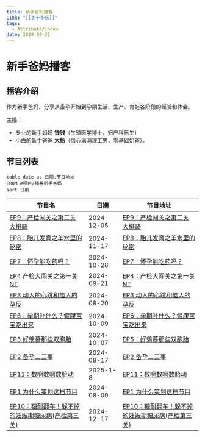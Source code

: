 ```yaml
---
title: 新手爸妈播客
Link: "[[关于多乐]]"
tags:
  - Attribute/index
date: 2024-09-21
---
```

# 新手爸妈播客
## 播客介绍
作为新手爸妈，分享从备孕开始到孕期生活、生产、育娃各阶段的经验和体会。

主播： 
- 专业的新手妈妈 **钱钱**（生殖医学博士，妇产科医生） 
- 小白的新手爸爸 **大杨**（信心满满理工男，零基础奶爸）。

## 节目列表

```dataview
table date as 日期,节目地址
FROM #项目/播客新手爸妈 
sort 日期
```
| 节目名                                                                                                                                                                                                                                                                         | 日期         | 节目地址                                                                                         |
| ------------------------------------------------------------------------------------------------------------------------------------------------------------------------------------------------------------------------------------------------------------------------------ | ---------- | -------------------------------------------------------------------------------------------- |
| [EP9：产检闯关之第二关 大排畸](app://obsidian.md/6%20-%20Main%20Notes/EP9%EF%BC%9A%E4%BA%A7%E6%A3%80%E9%97%AF%E5%85%B3%E4%B9%8B%E7%AC%AC%E4%BA%8C%E5%85%B3%20%E5%A4%A7%E6%8E%92%E7%95%B8.md)                                                                                               | 2024-12-05 | [EP9：产检闯关之第二关 大排畸](https://www.xiaoyuzhoufm.com/episode/6751a50ea314b553c66d6c80)            |
| [EP8：胎儿发育之羊水里的秘密](app://obsidian.md/6%20-%20Main%20Notes/EP8%EF%BC%9A%E8%83%8E%E5%84%BF%E5%8F%91%E8%82%B2%E4%B9%8B%E7%BE%8A%E6%B0%B4%E9%87%8C%E7%9A%84%E7%A7%98%E5%AF%86.md)                                                                                                   | 2024-11-17 | [EP8：胎儿发育之羊水里的秘密](https://www.xiaoyuzhoufm.com/episode/673a16f2f373fe5d4d05bccc)             |
| [EP7：怀孕能吃药吗？](app://obsidian.md/6%20-%20Main%20Notes/EP7%EF%BC%9A%E6%80%80%E5%AD%95%E8%83%BD%E5%90%83%E8%8D%AF%E5%90%97%EF%BC%9F.md)                                                                                                                                           | 2024-10-28 | [EP7：怀孕能吃药吗？](https://www.xiaoyuzhoufm.com/episode/671e5ecf44ae79002c742186)                 |
| [EP4 产检大闯关之第一关NT](app://obsidian.md/6%20-%20Main%20Notes/EP4%20%E4%BA%A7%E6%A3%80%E5%A4%A7%E9%97%AF%E5%85%B3%E4%B9%8B%E7%AC%AC%E4%B8%80%E5%85%B3NT.md)                                                                                                                         | 2024-09-21 | [EP4：产检大闯关之第一关NT](https://www.xiaoyuzhoufm.com/episode/66f0305f87a9242776115460)             |
| [EP3 动人的心跳和恼人的孕反](app://obsidian.md/6%20-%20Main%20Notes/EP3%20%E5%8A%A8%E4%BA%BA%E7%9A%84%E5%BF%83%E8%B7%B3%E5%92%8C%E6%81%BC%E4%BA%BA%E7%9A%84%E5%AD%95%E5%8F%8D.md)                                                                                                         | 2024-08-20 | [EP3 动人的心跳和恼人的孕反](https://www.xiaoyuzhoufm.com/episode/66c4ac6ddb5e6d6bf9b9865b)             |
| [EP6：孕期补什么？健康宝宝吃出来](app://obsidian.md/6%20-%20Main%20Notes/EP6%EF%BC%9A%E5%AD%95%E6%9C%9F%E8%A1%A5%E4%BB%80%E4%B9%88%EF%BC%9F%E5%81%A5%E5%BA%B7%E5%AE%9D%E5%AE%9D%E5%90%83%E5%87%BA%E6%9D%A5.md)                                                                               | 2024-10-09 | [EP6：孕期补什么？健康宝宝吃出来](https://www.xiaoyuzhoufm.com/episode/6706956881cdab3a93d99e77)           |
| [EP5 好羡慕那些双胞胎](app://obsidian.md/6%20-%20Main%20Notes/EP5%20%E5%A5%BD%E7%BE%A1%E6%85%95%E9%82%A3%E4%BA%9B%E5%8F%8C%E8%83%9E%E8%83%8E.md)                                                                                                                                       | 2024-10-07 | [EP5：好羡慕那些双胞胎](https://www.xiaoyuzhoufm.com/episode/6703fd0f81cdab3a93520079)                |
| [EP2 备孕二三事](app://obsidian.md/6%20-%20Main%20Notes/EP2%20%E5%A4%87%E5%AD%95%E4%BA%8C%E4%B8%89%E4%BA%8B.md)                                                                                                                                                                     | 2024-08-17 | [EP2 备孕二三事](https://www.xiaoyuzhoufm.com/episode/66c00eb033591c27beaf0bd3)                   |
| [EP11：数啊数啊数胎动](app://obsidian.md/6%20-%20Main%20Notes/EP11%EF%BC%9A%E6%95%B0%E5%95%8A%E6%95%B0%E5%95%8A%E6%95%B0%E8%83%8E%E5%8A%A8.md)                                                                                                                                         | 2025-1-8   | [EP11：数啊数啊数胎动](https://www.xiaoyuzhoufm.com/episode/677e8ef0cda04ef4c15d7c5b)                |
| [EP1 为什么策划这档节目](app://obsidian.md/6%20-%20Main%20Notes/EP1%20%E4%B8%BA%E4%BB%80%E4%B9%88%E7%AD%96%E5%88%92%E8%BF%99%E6%A1%A3%E8%8A%82%E7%9B%AE.md)                                                                                                                             | 2024-08-09 | [EP1 为什么策划这档节目](https://www.xiaoyuzhoufm.com/episode/66b60f72db5e6d6bf925bd2e)               |
| [EP10：糖耐翻车！躲不掉的妊娠期糖尿病(产检第三关)](app://obsidian.md/6%20-%20Main%20Notes/EP10%EF%BC%9A%E7%B3%96%E8%80%90%E7%BF%BB%E8%BD%A6%EF%BC%81%E8%BA%B2%E4%B8%8D%E6%8E%89%E7%9A%84%E5%A6%8A%E5%A8%A0%E6%9C%9F%E7%B3%96%E5%B0%BF%E7%97%85\(%E4%BA%A7%E6%A3%80%E7%AC%AC%E4%B8%89%E5%85%B3\).md) | 2024-12-17 | [EP10：糖耐翻车！躲不掉的妊娠期糖尿病(产检第三关)](https://www.xiaoyuzhoufm.com/episode/676042fa84447b1bd060fc0e) |